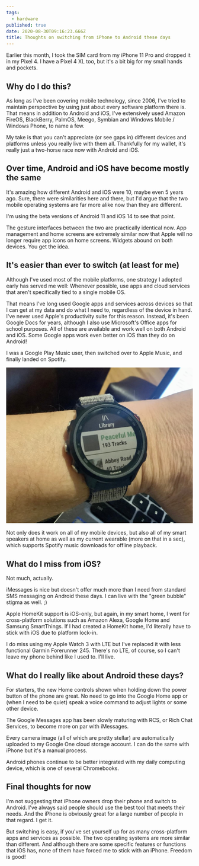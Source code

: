 ```yaml
---
tags:
  - hardware
published: true
date: 2020-08-30T09:16:23.666Z
title: Thoughts on switching from iPhone to Android these days
---
```

Earlier this month, I took the SIM card from my iPhone 11 Pro and dropped it in my Pixel 4. I have a Pixel 4 XL too, but it's a bit big for my small hands and pockets.

## Why do I do this?

As long as I've been covering mobile technology, since 2006, I've tried to maintain perspective by using just about every software platform there is. That means in addition to Android and iOS, I've extensively used Amazon FireOS, BlackBerry, PalmOS, Meego, Symbian and Windows Mobile / Windows Phone, to name a few.

My take is that you can't appreciate (or see gaps in) different devices and platforms unless you really live with them all. Thankfully for my wallet, it's really just a two-horse race now with Android and iOS.

## Over time, Android and iOS have become mostly the same

It's amazing how different Android and iOS were 10, maybe even 5 years ago. Sure, there were similarities here and there, but I'd argue that the two mobile operating systems are far more alike now than they are different.

I'm using the beta versions of Android 11 and iOS 14 to see that point. 

The gesture interfaces between the two are practically identical now. App management and home screens are extremely similar now that Apple will no longer require app icons on home screens. Widgets abound on both devices. You get the idea.

## It's easier than ever to switch (at least for me)

Although I've used most of the mobile platforms, one strategy I adopted early has served me well: Whenever possible, use apps and cloud services that aren't specifically tied to a single mobile OS.

That means I've long used Google apps and services across devices so that I can get at my data and do what I need to, regardless of the device in hand. I've never used Apple's productivity suite for this reason. Instead, it's been Google Docs for years, although I also use Microsoft's Office apps for school purposes. All of these are available and work well on both Android and iOS. Some Google apps work even better on iOS than they do on Android!

I was a Google Play Music user, then switched over to Apple Music, and finally landed on Spotify. 

![Garmin Forerunner 245 with Spotify](/src/images/garmin-forerunner-245-with-spotify-music.jpg)

Not only does it work on all of my mobile devices, but also all of my smart speakers at home as well as my current wearable (more on that in a sec), which supports Spotify music downloads for offline playback.

## What do I miss from iOS?

Not much, actually. 

iMessages is nice but doesn't offer much more than I need from standard SMS messaging on Android these days. I can live with the "green bubble" stigma as well. ;)

Apple HomeKit support is iOS-only, but again, in my smart home, I went for cross-platform solutions such as Amazon Alexa, Google Home and Samsung SmartThings. If I had created a HomeKit home, I'd literally have to stick with iOS due to platform lock-in.

I do miss using my Apple Watch 3 with LTE but I've replaced it with less functional Garmin Forerunner 245. There's no LTE, of course, so I can't leave my phone behind like I used to. I'll live. 

## What do I really like about Android these days?

For starters, the new Home controls shown when holding down the power button of the phone are great. No need to go into the Google Home app or (when I need to be quiet) speak a voice command to adjust lights or some other device.

The Google Messages app has been slowly maturing with RCS, or Rich Chat Services, to become more on par with iMessages.

Every camera image (all of which are pretty stellar) are automatically uploaded to my Google One cloud storage account. I can do the same with iPhone but it's a manual process.

Android phones continue to be better integrated with my daily computing device, which is one of several Chromebooks.

## Final thoughts for now

I'm not suggesting that iPhone owners drop their phone and switch to Android. I've always said people should use the best tool that meets their needs. And the iPhone is obviously great for a large number of people in that regard. I get it.

But switching is easy, if you've set yourself up for as many cross-platform apps and services as possible. The two operating systems are more similar than different. And although there are some specific features or functions that iOS has, none of them have forced me to stick with an iPhone. Freedom is good!
